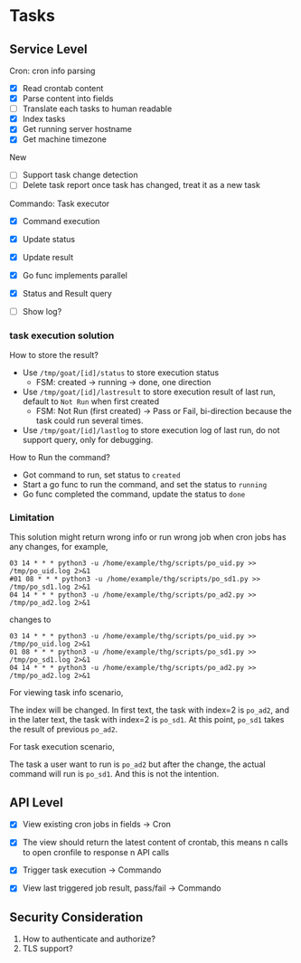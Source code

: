 # Tasks

## Service Level

Cron: cron info parsing

- [x] Read crontab content
- [x] Parse content into fields
- [ ] Translate each tasks to human readable
- [x] Index tasks
- [x] Get running server hostname
- [x] Get machine timezone

New

- [ ] Support task change detection
- [ ] Delete task report once task has changed, treat it as a new task

Commando: Task executor

- [x] Command execution
- [x] Update status
- [x] Update result
- [x] Go func implements parallel
- [x] Status and Result query
- [ ] Show log?


### task execution solution

How to store the result?
- Use `/tmp/goat/[id]/status` to store execution status
  - FSM: created -> running -> done, one direction
- Use `/tmp/goat/[id]/lastresult` to store execution result of last run, default to `Not Run` when first created
  - FSM: Not Run (first created) -> Pass or Fail, bi-direction because the task could run several times.
- Use `/tmp/goat/[id]/lastlog` to store execution log of last run, do not support query, only for debugging.



How to Run the command?
- Got command to run, set status to `created`
- Start a go func to run the command, and set the status to `running`
- Go func completed the command, update the status to `done`

### Limitation

This solution might return wrong info or run wrong job when cron jobs has any changes, for example, 
```
03 14 * * * python3 -u /home/example/thg/scripts/po_uid.py >> /tmp/po_uid.log 2>&1
#01 08 * * * python3 -u /home/example/thg/scripts/po_sd1.py >> /tmp/po_sd1.log 2>&1
04 14 * * * python3 -u /home/example/thg/scripts/po_ad2.py >> /tmp/po_ad2.log 2>&1
```
changes to 
```
03 14 * * * python3 -u /home/example/thg/scripts/po_uid.py >> /tmp/po_uid.log 2>&1
01 08 * * * python3 -u /home/example/thg/scripts/po_sd1.py >> /tmp/po_sd1.log 2>&1
04 14 * * * python3 -u /home/example/thg/scripts/po_ad2.py >> /tmp/po_ad2.log 2>&1
```
For viewing task info scenario,

The index will be changed. In first text, the task with index=2 is `po_ad2`, and in the later text, the task with index=2 is `po_sd1`. At this point, `po_sd1` takes the result of previous `po_ad2`.

For task execution scenario,

The task a user want to run is `po_ad2` but after the change, the actual command will run is `po_sd1`. And this is not the intention.

## API Level
- [x] View existing cron jobs in fields -> Cron
- [x] The view should return the latest content of crontab, this means n calls to open cronfile to response n API calls
- [x] Trigger task execution -> Commando
- [x] View last triggered job result, pass/fail -> Commando


## Security Consideration
1. How to authenticate and authorize?
2. TLS support?